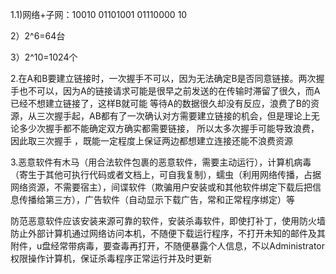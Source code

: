 1.1)网络+子网：10010 01101001 01110000 10
  
  2）2^6=64台
  
  3）2^10=1024个

2.在A和B要建立链接时，一次握手不可以，因为无法确定B是否同意链接。两次握手也不可以，因为A的链接请求可能是很早之前发送的在传输时滞留了很久，而A已经不想建立链接了，这样B就可能
等待A的数据很久却没有反应，浪费了B的资源，从三次握手起，AB都有了一次确认对方需要建立链接的机会，但是理论上无论多少次握手都不能确定双方确实都需要链接，
所以太多次握手可能导致浪费，因此取三次握手
，既能一定程度上保证两边都想建立连接还能不浪费资源

3.恶意软件有木马（用合法软件包裹的恶意软件，需要主动运行），计算机病毒（寄生于其他可执行代码或者文档上，可自我复制），蠕虫（利用网络传播，占据网络资源，不需要宿主），间谍软件（欺骗用户安装或和其他软件绑定下载后把信息传播给第三方），广告软件（自动显示下载广告，常和正常程序绑定）等

防范恶意软件应该安装来源可靠的软件，安装杀毒软件，即使打补丁，使用防火墙防止外部计算机通过网络访问本机，不随便下载运行程序，不打开未知的邮件及其附件，u盘经常带病毒，要查毒再打开，不随便暴露个人信息，不以Administrator权限操作计算机，保证杀毒程序正常运行并及时更新
